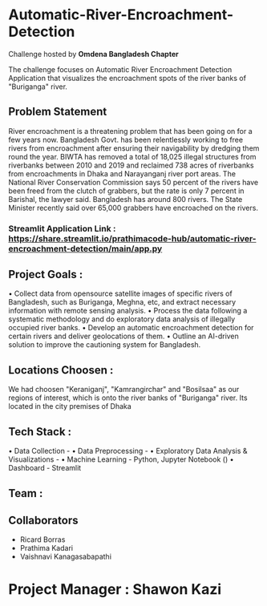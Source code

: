# Automatic-River-Encroachment-Detection

Challenge hosted by **Omdena Bangladesh Chapter**

The challenge focuses on Automatic River Encroachment Detection Application that visualizes the encroachment spots of the river banks of "Buriganga" river.


## Problem Statement

River encroachment is a threatening problem that has been going on for a few years now. Bangladesh Govt. has been relentlessly working to free rivers from encroachment after ensuring their navigability by dredging them round the year. BIWTA has removed a total of 18,025 illegal structures from riverbanks between 2010 and 2019 and reclaimed 738 acres of riverbanks from encroachments in Dhaka and Narayanganj river port areas. The National River Conservation Commission says 50 percent of the rivers have been freed from the clutch of grabbers, but the rate is only 7 percent in Barishal, the lawyer said. Bangladesh has around 800 rivers. The State Minister recently said over 65,000 grabbers have encroached on the rivers.

### Streamlit Application Link : https://share.streamlit.io/prathimacode-hub/automatic-river-encroachment-detection/main/app.py


## Project Goals :

• Collect data from opensource satellite images of specific rivers of Bangladesh, such as Buriganga, Meghna, etc, and extract necessary information with remote sensing analysis.
• Process the data following a systematic methodology and do exploratory data analysis of illegally occupied river banks.
• Develop an automatic encroachment detection for certain rivers and deliver geolocations of them.
• Outline an AI-driven solution to improve the cautioning system for Bangladesh.


## Locations Choosen : 

We had choosen "Keraniganj", "Kamrangirchar" and "Bosilsaa" as our regions of interest, which is onto the river banks of "Buriganga" river. Its located in the city premises of Dhaka


## Tech Stack :

• Data Collection -
• Data Preprocessing -
• Exploratory Data Analysis & Visualizations -
• Machine Learning - Python, Jupyter Notebook ()
• Dashboard - Streamlit


## Team :

## Collaborators

- Ricard Borras
- Prathima Kadari
- Vaishnavi Kanagasabapathi

# Project Manager : Shawon Kazi
